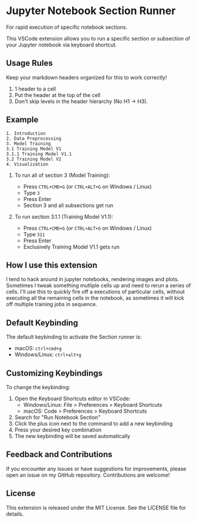 # Jupyter Notebook Section Runner

For rapid execution of specific notebook sections.

This VSCode extension allows you to run a specific section or subsection of your Jupyter notebook via keyboard shortcut.

## Usage Rules

Keep your markdown headers organized for this to work correctly!

1. 1 header to a cell
2. Put the header at the top of the cell
3. Don't skip levels in the header hierarchy (No H1 -> H3).

## Example

```
1. Introduction
2. Data Preprocessing
3. Model Training
3.1 Training Model V1
3.1.1 Training Model V1.1
3.2 Training Model V2
4. Visualization
```

1. To run all of section 3 (Model Training):

   - Press `CTRL+CMD+G` (or `CTRL+ALT+G` on Windows / Linux)
   - Type `3`
   - Press Enter
   - Section 3 and all subsections get run

2. To run section 3.1.1 (Training Model V1.1):
   - Press `CTRL+CMD+G` (or `CTRL+ALT+G` on Windows / Linux)
   - Type `311`
   - Press Enter
   - Exclusively Training Model V1.1 gets run

## How I use this extension

I tend to hack around in jupyter notebooks, rendering images and plots. Sometimes I tweak something mutliple cells up and need to rerun a series of cells. I'll use this to quickly fire off a executions of particular cells, without executing all the remaining cells in the notebook, as sometimes it will kick off multiple training jobs in sequence.

## Default Keybinding

The default keybinding to activate the Section runner is:

- macOS: `ctrl+cmd+g`
- Windows/Linux: `ctrl+alt+g`

## Customizing Keybindings

To change the keybinding:

1. Open the Keyboard Shortcuts editor in VSCode:
   - Windows/Linux: File > Preferences > Keyboard Shortcuts
   - macOS: Code > Preferences > Keyboard Shortcuts
2. Search for "Run Notebook Section"
3. Click the plus icon next to the command to add a new keybinding
4. Press your desired key combination
5. The new keybinding will be saved automatically

## Feedback and Contributions

If you encounter any issues or have suggestions for improvements, please open an issue on my GitHub repository. Contributions are welcome!

## License

This extension is released under the MIT License. See the LICENSE file for details.
